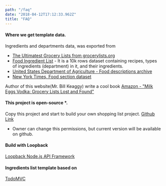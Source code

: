 ```yaml
---
path: "/faq"
date: "2018-04-12T17:12:33.962Z"
title: "FAQ"
---
```


#### Where we get template data.

Ingredients and departments data, was exported from
  * [The Ultimatest Grocery Lists from grocerylists.org](https://www.grocerylists.org/ultimatest/)
  * [Food Ingredient List](https://data.world/datafiniti/food-ingredient-lists) - It is a 10k rows dataset containing recipes, types of ingredients (department) in it, and their ingredients.
  * [United States Department of Agriculture - Food descriptions archive](https://www.ars.usda.gov/ARSUserFiles/80400525/Data/SR27/asc/FOOD_DES.txt)
  * [New York Times, Food section dataset](https://open.blogs.nytimes.com/2016/04/27/structured-ingredients-data-tagging/)


Author of this website(Mr. Bill Keaggy) write a cool book
  [Amazon - "Milk Eggs Vodka: Grocery Lists Lost and Found"](https://www.amazon.com/Milk-Eggs-Vodka-Grocery-Lists/dp/144031201X/)



#### This project is open-source *.

Copy this project and start to build your own shopping list project.
[Github Link](https://github.com/GroceriStar/groceristar)

* Owner can change this permissions, but current version will be available on github.



#### Build with Loopback
  [ Loopback Node.js API Framework](https://loopback.io/)



#### Ingredients list template based on
  [TodoMVC](https://todomvc.com/)
